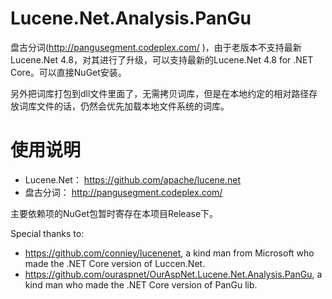 Lucene.Net.Analysis.PanGu
=========================

盘古分词(http://pangusegment.codeplex.com/ )，由于老版本不支持最新Lucene.Net 4.8，对其进行了升级，可以支持最新的Lucene.Net 4.8 for .NET Core。可以直接NuGet安装。

另外把词库打包到dll文件里面了，无需拷贝词库，但是在本地约定的相对路径存放词库文件的话，仍然会优先加载本地文件系统的词库。

使用说明
=========================

* Lucene.Net： https://github.com/apache/lucene.net
* 盘古分词： http://pangusegment.codeplex.com/ 

主要依赖项的NuGet包暂时寄存在本项目Release下。

Special thanks to: 
* https://github.com/conniey/lucenenet, a kind man from Microsoft who made the .NET Core version of Luccen.Net.
* https://github.com/ouraspnet/OurAspNet.Lucene.Net.Analysis.PanGu, a kind man who made the .NET Core version of PanGu lib.